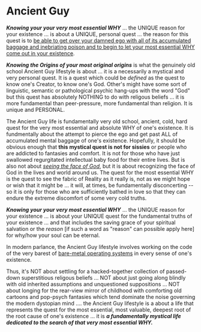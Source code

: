# Ancient Guy

***Knowing your your very most essential WHY*** ... the UNIQUE reason for your existence ... is about a UNIQUE, personal quest ... the reason for this quest is to [be able to get over your damned ego with all of its accumulated baggage and inebriating poison and to begin to let your most essential WHY come out in your existence](https://kidadl.com/quotes/best-meister-eckhart-quotes-from-the-german-monist-philosopher).

***Knowing the Origins of your most original origins*** is what the genuinely old school Ancient Guy lifestyle is about ... it is a necessarily a mystical and very personal quest. It is a quest which could be *defined* as the quest to know one's Creator, to know one's God. Other's might have some sort of linguistic, semantic or pathological psychic hang-ups with the word "God" but this quest has absolutely NOTHING to do with religous beliefs ... it is more fundamental than peer-pressure, more fundamental than religion. It is unique and PERSONAL.

The Ancient Guy life is fundamentally very old school, ancient, cold, hard quest for the very most essential and absolute WHY of one's existence. It is fundmentally about the attempt to pierce the ego and get past ALL of accumulated mental baggage of one's existence. Hopefully, it should be obvious enough that **this mystical quest is not for sissies** or people who are addicted to fantasies and comfort. It is not for those who have just swallowed regurgitated intellectual baby food for their entire lives. But is also not about [*seeing the face of God*](https://www.biblestudytools.com/exodus/33-20.html), but it is about recognizing the face of God in the lives and world around us. The quest for the most essential WHY is the quest to see the fabric of Reality as it really is, not as we might hope or wish that it might be ... it will, at times, be fundamentally disconcerting -- so it is only for those who are sufficiently bathed in love so that they can endure the extreme discomfort of some very cold truths.

***Knowing your your very most essential WHY*** ... the UNIQUE reason for your existence ... is about your UNIQUE quest for the fundamental truths of your existence ... and that includes the saving grace of your spiritual salvation or the *reason* [if such a word as "reason" can possible apply here] for why/how your soul can be eternal.


In modern parlance, the Ancient Guy lifestyle involves working on the code of the very barest of [bare-metal operating systems](https://en.wikipedia.org/wiki/Bare_machine) in every sense of one's existence. 

Thus, it's NOT about settling for a hacked-together collection of passed-down superstitious religous beliefs ... NOT about just going along blindly with old inherited assumptions and unquestioned suppositions ... NOT about longing for the rear-view mirror of childhood with comforting old cartoons and pop-psych fantasies which tend dominate the noise governing the modern dystopian mind .... the Ancient Guy lifestyle is a about a life that represents the quest for the most essential, most valuable, deepest root of the root cause of one's existence ... it is ***a fundamentally mystical life dedicated to the search of that very most essential WHY.*** 
